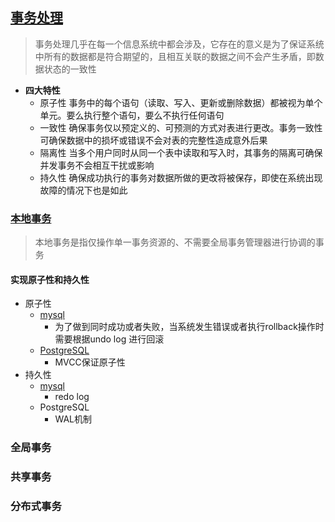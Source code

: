 ## [事务处理](https://icyfenix.cn/architect-perspective/general-architecture/transaction/)
> 事务处理几乎在每一个信息系统中都会涉及，它存在的意义是为了保证系统中所有的数据都是符合期望的，且相互关联的数据之间不会产生矛盾，即数据状态的一致性
* **四大特性**
  * 原子性 事务中的每个语句（读取、写入、更新或删除数据）都被视为单个单元。要么执行整个语句，要么不执行任何语句
  * 一致性 确保事务仅以预定义的、可预测的方式对表进行更改。事务一致性可确保数据中的损坏或错误不会对表的完整性造成意外后果
  * 隔离性 当多个用户同时从同一个表中读取和写入时，其事务的隔离可确保并发事务不会相互干扰或影响
  * 持久性 确保成功执行的事务对数据所做的更改将被保存，即使在系统出现故障的情况下也是如此
### [本地事务](https://icyfenix.cn/architect-perspective/general-architecture/transaction/local.html)
> 本地事务是指仅操作单一事务资源的、不需要全局事务管理器进行协调的事务
#### 实现原子性和持久性
* 原子性
   * [mysql](https://juejin.cn/post/7055171728514744328)
      * 为了做到同时成功或者失败，当系统发生错误或者执行rollback操作时需要根据undo log 进行回滚
   * [PostgreSQL](https://www.modb.pro/db/37939)
      * MVCC保证原子性
*  持久性
   *  [mysql](https://juejin.cn/post/7055171728514744328)
      * redo log 
   *  PostgreSQL
      * WAL机制
     
### 全局事务
### 共享事务
### 分布式事务
